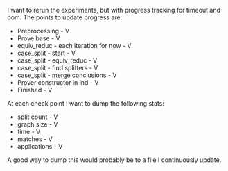 I want to rerun the experiments, 
but with progress tracking for timeout and oom.
The points to update progress are:
* Preprocessing - V
* Prove base - V
* equiv_reduc - each iteration for now - V
* case_split - start - V
* case_split - equiv_reduc - V
* case_split - find splitters - V
* case_split - merge conclusions - V
* Prover constructor in ind - V
* Finished - V

At each check point I want to dump the following stats:
* split count - V
* graph size - V
* time - V
* matches - V
* applications - V

A good way to dump this would probably be to a file I continuously update.